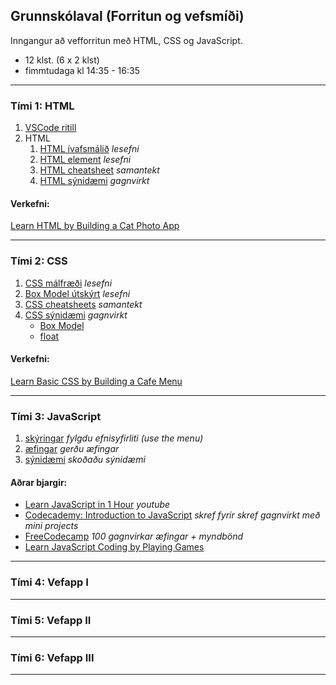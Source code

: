 ## Grunnskólaval (Forritun og vefsmíði)

Inngangur að vefforritun með HTML, CSS og JavaScript.

- 12 klst. (6 x 2 klst)
- fimmtudaga kl 14:35 - 16:35 

---

### Tími 1: HTML
1. [VSCode ritill](https://code.visualstudio.com/)
1. HTML
   1. [HTML ívafsmálið](https://bok.vefforritun.is/03.html) _lesefni_
   1. [HTML element](https://bok.vefforritun.is/04.element) _lesefni_
   1. [HTML cheatsheet](https://www.codecademy.com/learn/learn-html/modules/learn-html-elements/cheatsheet) _samantekt_
   1. [HTML sýnidæmi](https://www.w3schools.com/html/html_basic.asp) _gagnvirkt_
   
#### Verkefni:
[Learn HTML by Building a Cat Photo App](https://www.freecodecamp.org/learn/2022/responsive-web-design/learn-html-by-building-a-cat-photo-app/step-1)



<!--
1. [HTML validator](https://validator.w3.org/#validate_by_input) _athugar með villur_
[Fyrirlestur — HTML Element](https://github.com/vefforritun/vef1-2023/blob/main/namsefni/03.html-element/1.html-element.md)
> [töflur, listar og form](https://bok.vefforritun.is/05.toflur-listar-form.html) _ítarefni_
-->

---

### Tími 2: CSS

1. [CSS málfræði](https://github.com/vefforritun/book/blob/main/chapters/10.css-malfraedi.md) _lesefni_
1. [Box Model útskýrt](https://github.com/vefforritun/book/blob/main/chapters/11.css-box-model.md) _lesefni_
1. [CSS cheatsheets](https://www.codecademy.com/learn/learn-css/modules/syntax-and-selectors/cheatsheet) _samantekt_
1. [CSS sýnidæmi](https://www.w3schools.com/w3css/default.asp) _gagnvirkt_
   - [Box Model](https://www.w3schools.com/css/css_boxmodel.asp) 
   - [float](https://www.w3schools.com/css/css_float.asp)

#### Verkefni:
[Learn Basic CSS by Building a Cafe Menu](https://www.freecodecamp.org/learn/2022/responsive-web-design/learn-basic-css-by-building-a-cafe-menu/step-1)


<!--
CSS yfirlit: https://github.com/vefforritun/vef1-2023/blob/main/vikur/vika-03.md
-->

---

### Tími 3: JavaScript

1. [skýringar](https://www.w3schools.com/js/) _fylgdu efnisyfirliti (use the menu)_
1. [æfingar](https://www.w3schools.com/js/exercise_js.asp) _gerðu æfingar_
1. [sýnidæmi](https://www.w3schools.com/js/js_examples.asp) _skoðaðu sýnidæmi_

#### Aðrar bjargir:
- [Learn JavaScript in 1 Hour](https://www.youtube.com/watch?v=W6NZfCO5SIk) _youtube_ <br>
- [Codecademy: Introduction to JavaScript](https://www.codecademy.com/learn/introduction-to-javascript) _skref fyrir skref gagnvirkt með mini projects_
- [FreeCodecamp](https://www.freecodecamp.org/learn/javascript-algorithms-and-data-structures/#basic-javascript) _100 gagnvirkar æfingar + myndbönd_
- [Learn JavaScript Coding by Playing Games](https://medium.com/geekculture/learn-javascript-coding-by-playing-games-7ff4598e5be9)
 
<!--
- [JavaScript Cheatsheeets](https://www.codecademy.com/learn/paths/create-video-games-with-phaser/tracks/game-dev-learn-javascript-basics/modules/game-dev-learn-javascript-basics/cheatsheet) <br>
-->

---

### Tími 4: Vefapp I
<!-- intro: https://youtu.be/QLPA0vftC60?t=606 -->
<!-- Dagatal sýnidæmi frá mér -->
<!-- Áskorun, að opna bara glugga ef dagur stemmir -->

<!--
1. Github (geymsla og vefhýsing) 
   1. [Búa til reikning](https://youtu.be/ovCRBERA1NQ) á Github.com
   1. [Búa til repository](https://www.youtube.com/watch?v=HhfPWwz8lVA&ab_channel=RichMcCue)  _hakaðu líka í README file reitinn_
   1. [Að hýsa vefsíðu á Github](https://pages.github.com/)
1. [Google fonts](https://fonts.google.com/), [Getting started](https://developers.google.com/fonts/docs/getting_started)
1. Grids.

> [Building an Advent Calendar with JavaScript, HTML & CSS](https://www.youtube.com/watch?v=KXPD11CQLGE) _youtube_
-->

---

### Tími 5: Vefapp II
<!-- 
Flexbox:
- Fyrirlestur: https://github.com/vefforritun/vef1-2023/blob/main/namsefni/14.css-flexbox/1.flexbox.md
- myndband 1: https://www.youtube.com/watch?v=UwYehYeB-us
- myndband 2: https://www.youtube.com/watch?v=GyUgx78nvC8 
-->

<!--
#### CSS Flexbox
1. [CSS: Flexbox](https://bok.vefforritun.is/17.css-flexbox.html) _lesefni_
1. [Flexbox guide](https://css-tricks.com/snippets/css/a-guide-to-flexbox/)  _tutorial_
1. Flexbox leikir: [froggy](https://flexboxfroggy.com/) og [defence](http://www.flexboxdefense.com/)
1. [Learn CSS Flexbox by building a photo gallery](https://www.freecodecamp.org/learn/2022/responsive-web-design/learn-css-flexbox-by-building-a-photo-gallery/step-1)
-->

<!--
#### CSS Grids
1. [Marktæk html tög](https://www.w3schools.com/html/html5_semantic_elements.asp) 
1. [CSS Grids](https://bok.vefforritun.is/21.grid.html) _lesefni_
1. [CSS Grid Layout](https://www.w3schools.com/css/css_grid.asp) 
1. [Learn CSS Grid](https://learncssgrid.com/) 
1. [Grid Garden leikur](https://cssgridgarden.com/)
1. [Learn CSS Grids by builidng a Magazine](https://www.freecodecamp.org/learn/2022/responsive-web-design/learn-css-grid-by-building-a-magazine/step-1)
-->
<!--
ítarefni:
1. [guide](https://css-tricks.com/snippets/css/complete-guide-grid/)
1. [Grid by example](https://gridbyexample.com/examples/)
-->

<!--
> [Skalanlegir vefir](https://bok.vefforritun.is/18.skalanlegir) 
> [Sveigjanleg hönnun](https://vefgrunnur.github.io/Verkefni-4/)
-->

---

### Tími 6: Vefapp III

---

<!-- 
- [Bókin um vefforritun](https://bok.vefforritun.is/) 
- [vefforritun I HÍ](https://github.com/vefforritun/vef1-2023)
- [Vefgrunnur](https://vefgrunnur.github.io/)  
-->

